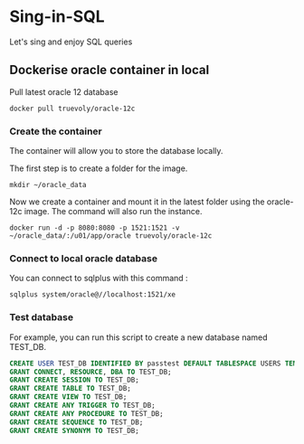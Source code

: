 # Sing-in-SQL

Let's sing and enjoy SQL queries

## Dockerise oracle container in local

Pull latest oracle 12 database
```shell
docker pull truevoly/oracle-12c
```

### Create the container
The container will allow you to store the database locally.

The first step is to create a folder for the image.
```shell
mkdir ~/oracle_data
```

Now we create a container and mount it in the latest folder using the oracle-12c image. The command will also run the instance.
```shell
docker run -d -p 8080:8080 -p 1521:1521 -v ~/oracle_data/:/u01/app/oracle truevoly/oracle-12c
```

### Connect to local oracle database
You can connect to sqlplus with this command :
```shell
sqlplus system/oracle@//localhost:1521/xe
```

### Test database
For example, you can run this script to create a new database named TEST_DB.
```sql
CREATE USER TEST_DB IDENTIFIED BY passtest DEFAULT TABLESPACE USERS TEMPORARY TABLESPACE temp QUOTA 250M on USERS;
GRANT CONNECT, RESOURCE, DBA TO TEST_DB;
GRANT CREATE SESSION TO TEST_DB;
GRANT CREATE TABLE TO TEST_DB;
GRANT CREATE VIEW TO TEST_DB;
GRANT CREATE ANY TRIGGER TO TEST_DB;
GRANT CREATE ANY PROCEDURE TO TEST_DB;
GRANT CREATE SEQUENCE TO TEST_DB;
GRANT CREATE SYNONYM TO TEST_DB;
```
